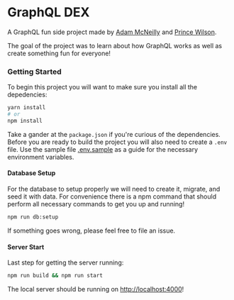 # GraphQL DEX

A GraphQL fun side project made by [Adam McNeilly][adam] and [Prince Wilson][prince].

The goal of the project was to learn about how GraphQL works as well as create something fun for everyone!

### Getting Started

To begin this project you will want to make sure you install all the depedencies:

```bash
yarn install
# or
npm install
```

Take a gander at the `package.json` if you're curious of the dependencies. Before you are ready to build the project you will also need to create a `.env` file. Use the sample file [.env.sample](./.env.sample) as a guide for the necessary environment variables.

#### Database Setup

For the database to setup properly we will need to create it, migrate, and seed it with data. For convenience there is a npm command that should perform all necessary commands to get you up and running!

```bash
npm run db:setup
```

If something goes wrong, please feel free to file an issue.

#### Server Start

Last step for getting the server running:

```bash
npm run build && npm run start
```

The local server should be running on <http://localhost:4000>!

[adam]: https://github.com/AdamMc331
[prince]: https://github.com/maxcell
